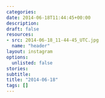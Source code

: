 ```yaml
---
categories:
date: 2014-06-18T11:44:45+00:00
description:
draft: false
resources:
- src: 2014-06-18_11-44-45_UTC.jpg
  name: "header"
layout: instagram
options:
  unlisted: false
stories:
subtitle:
title: "2014-06-18"
tags: []
---
```


 
